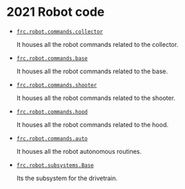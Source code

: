 # 2021 Robot code

- [`frc.robot.commands.collector`](src/java/frc/robot/commands/collector)

  It houses all the robot commands related to the collector.

- [`frc.robot.commands.base`](src/java/frc/robot/commands/base)

  It houses all the robot commands related to the base.

- [`frc.robot.commands.shooter`](src/java/frc/robot/commands/shooter)

  It houses all the robot commands related to the shooter.

- [`frc.robot.commands.hood`](src/java/frc/robot/commands/hood)

  It houses all the robot commands related to the hood.

- [`frc.robot.commands.auto`](src/java/frc/robot/commands/auto)

  It houses all the robot autonomous routines.

- [`frc.robot.subsystems.Base`](src/main/java/frc/robot/subsystems/Base.java)

  Its the subsystem for the drivetrain.
